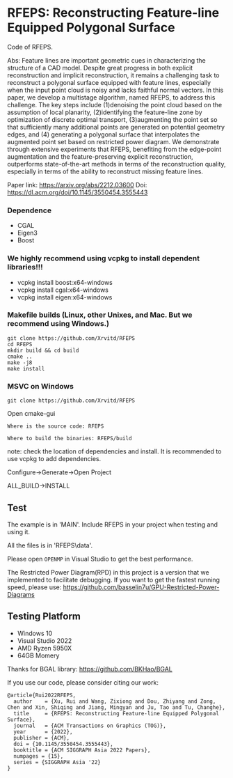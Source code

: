 # RFEPS: Reconstructing Feature-line Equipped Polygonal Surface 
Code of RFEPS.

Abs: Feature lines are important geometric cues in characterizing the structure of a CAD model. Despite great progress in both explicit reconstruction and implicit reconstruction, it remains a challenging task to reconstruct a polygonal surface equipped with feature lines, especially when the input point cloud is noisy and lacks faithful normal vectors. In this paper, we develop a multistage algorithm, named RFEPS, to address this challenge. The key steps include (1)denoising the point cloud based on the assumption of local planarity, (2)identifying the feature-line zone by optimization of discrete optimal transport, (3)augmenting the point set so that sufficiently many additional points are generated on potential geometry edges, and (4) generating a polygonal surface that interpolates the augmented point set based on restricted power diagram. We demonstrate through extensive experiments that RFEPS, benefiting from the edge-point augmentation and the feature-preserving explicit reconstruction, outperforms state-of-the-art methods in terms of the reconstruction quality, especially in terms of the ability to reconstruct missing feature lines.

Paper link: https://arxiv.org/abs/2212.03600
Doi: https://dl.acm.org/doi/10.1145/3550454.3555443

### Dependence

- CGAL 
- Eigen3
- Boost


### We highly recommend using vcpkg to install dependent libraries!!!

- vcpkg install boost:x64-windows
- vcpkg install cgal:x64-windows
- vcpkg install eigen:x64-windows


### Makefile builds (Linux, other Unixes, and Mac. But we recommend using Windows.)

```
git clone https://github.com/Xrvitd/RFEPS
cd RFEPS
mkdir build && cd build
cmake ..
make -j8
make install
```


### MSVC on Windows

```
git clone https://github.com/Xrvitd/RFEPS
```
Open cmake-gui

```
Where is the source code: RFEPS

Where to build the binaries: RFEPS/build
```

note: check the location of dependencies and install. It is recommended to use vcpkg to add dependencies.

Configure->Generate->Open Project

ALL_BUILD->INSTALL



## Test

The example is in 'MAIN'. Include RFEPS in your project when testing and using it.

All the files is in 'RFEPS\data'. 

Please open ``OPENMP`` in Visual Studio to get the best performance.

The Restricted Power Diagram(RPD) in this project is a version that we implemented to facilitate debugging. If you want to get the fastest running speed, please use:
https://github.com/basselin7u/GPU-Restricted-Power-Diagrams


## Testing Platform
- Windows 10 
- Visual Studio 2022
- AMD Ryzen 5950X
- 64GB Momery

Thanks for BGAL library: https://github.com/BKHao/BGAL

If you use our code, please consider citing our work:
```
@article{Rui2022RFEPS,
  author    = {Xu, Rui and Wang, Zixiong and Dou, Zhiyang and Zong, Chen and Xin, Shiqing and Jiang, Mingyan and Ju, Tao and Tu, Changhe},
  title     = {RFEPS: Reconstructing Feature-line Equipped Polygonal Surface},
  journal   = {ACM Transactions on Graphics (TOG)},
  year      = {2022},
  publisher = {ACM},
  doi = {10.1145/3550454.3555443},
  booktitle = {ACM SIGGRAPH Asia 2022 Papers},
  numpages = {15},
  series = {SIGGRAPH Asia '22}
}
```

